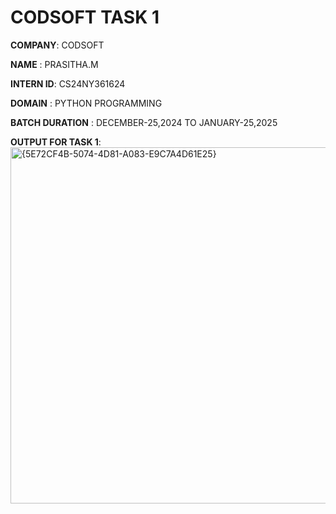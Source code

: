 # CODSOFT TASK 1

**COMPANY**: CODSOFT

**NAME** : PRASITHA.M

**INTERN ID**: CS24NY361624

**DOMAIN** : PYTHON PROGRAMMING

**BATCH DURATION** : DECEMBER-25,2024 TO JANUARY-25,2025

**OUTPUT FOR TASK 1**:  
<img width="570" alt="{5E72CF4B-5074-4D81-A083-E9C7A4D61E25}" src="https://github.com/user-attachments/assets/eb63fab9-069a-4514-9a55-7f89b8f109a6" />
